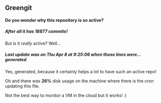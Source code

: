 ## Greengit

#### Do you wonder why this repository is so active?

##### After all it has 18877 commits!

But is it *really* active? Well...

##### Last update was on Thu Apr 8 at 9:25:06 when those lines were... generated

Yes, generated, because it certainly helps a lot to have such an active repo!

Oh and there was **26%** disk usage on the machine
where there is the cron updating this file.

Not the best way to monitor a VM in the cloud but it works! :)
